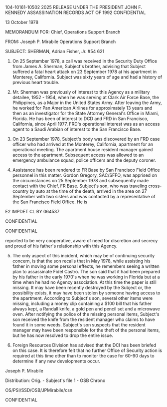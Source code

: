 104-10161-10502 2025 RELEASE UNDER THE PRESIDENT JOHN F. KENNEDY ASSASSINATION RECORDS ACT OF 1992
CONFIDENTIAL

13 October 1978

MEMORANDUM FOR:  Chief, Operations Support Branch

FROM:  Joseph P. Mirabile
 Operations Support Branch

SUBJECT:  SHERMAN, Adrian Fisher, Jr.
 #54 621

1. On 25 September 1978, a call was received in the
Security Duty Office from James A. Sherman, Subject's brother,
advising that Subject suffered a fatal heart attack on
23 September 1978 at his apartment in Monterey, California.
Subject was sixty years of age and had a history of previous
heart trouble.

2. Mr. Sherman was previously of interest to this
Agency as a military detailee, 1952 - 1954, when he was
serving at Clark Air Force Base, the Philippines, as a
Major in the United States Army. After leaving the Army,
he worked for Pan American Airlines for approximately 13
years and then as an investigator for the State Attorney
General's Office in Miami, Florida. He has been of interest
to DCD and FRD in San Francisco, California, since April 1977.
FRD's operational interest was as an access agent to a Saudi
Arabian of interest to the San Francisco Base.

3. On 23 September 1978, Subject's body was discovered
by an FRD case officer who had arrived at the Monterey,
California, apartment for an operational meeting. The
apartment house resident manager gained access to the apartment.
Subsequent access was allowed to an emergency ambulance squad,
police officers and the deputy coroner.

4. Assistance has been rendered to FR Base by
San Francisco Field Office personnel in this matter.
Gordon Gregory, SAC/SFFO, was apprised on the circumstances
on 25 September 1978 and subsequently made contact with the
Chief, FR Base. Subject's son, who was traveling cross-
country by auto at the time of the death, arrived in the
area on 27 September with two sisters and was contacted by
a representative of the San Francisco Field Office. He is

E2 IMPDET
CL BY 064537

CONFIDENTIAL

CONFIDENTIAL

reported to be very cooperative, aware of need for discretion
and secrecy and proud of his father's relationship with this
Agency.

5. The only aspect of this incident, which may be of
continuing security concern, is that the son recalls that
in May 1978, while assisting his father in moving some
personal effects, he remembers seeing a written plan to
assassinate Fidel Castro. The son said that it had been
prepared by his father in the early 1970's when he was
working in Florida but at a time when he had no Agency
association. At this time the paper is still missing.
It may have been recently destroyed by the Subject or, the
possibility exists, it may have been stolen by someone
having access to the apartment. According to Subject's
son, several other items were missing, including a money
clip containing a $100 bill that his father always kept,
a Randall knife, a gold pen and pencil set and a microwave
oven. After notifying the police of the missing personal
items, Subject's son received the knife from the resident
manager who claims to have found it in some weeds. Subject's
son suspects that the resident manager may have been responsible
for the theft of the personal items, but he has now resolved
to drop the entire issue.

6. Foreign Resources Division has advised that the
DCI has been briefed on this case. It is therefore felt
that no further Office of Security action is required at this
time other than to monitor the case for 60-90 days to
determine if any new developments occur.

Joseph P. Mirabile

Distribution:
Orig. - Subject's file
1 - OSB Chrono

OS/PSI/SSD/OSB/JPMirabile/csn

CONFIDENTIAL
